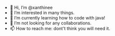 - 👋 Hi, I’m @xanthinee
- 👀 I’m interested in many things.
- 🌱 I’m currently learning how to code with java!
- 💞️ I’m not looking for any collaborations.
- 📫 How to reach me: dont't think you will need it.

<!---
xanthinee/xanthinee is a ✨ special ✨ repository because its `README.md` (this file) appears on your GitHub profile.
You can click the Preview link to take a look at your changes.
--->
